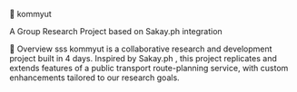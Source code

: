 🚌 kommyut

A Group Research Project based on Sakay.ph integration

📌 Overview
sss
kommyut is a collaborative research and development project built in 4 days.
Inspired by Sakay.ph
, this project replicates and extends features of a public transport route-planning service, with custom enhancements tailored to our research goals.
